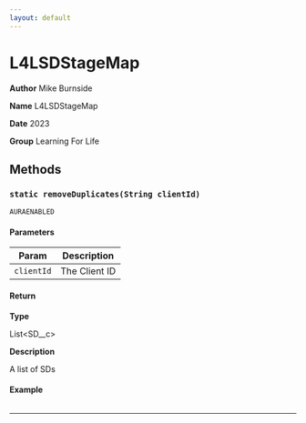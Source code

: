 ```yaml
---
layout: default
---
```


# L4LSDStageMap

**Author** Mike Burnside

**Name** L4LSDStageMap

**Date** 2023

**Group** Learning For Life

## Methods

### `static removeDuplicates(String clientId)`

`AURAENABLED`

#### Parameters

| Param      | Description   |
| ---------- | ------------- |
| `clientId` | The Client ID |

#### Return

**Type**

List&lt;SD\_\_c&gt;

**Description**

A list of SDs

#### Example

```apex

```

---
